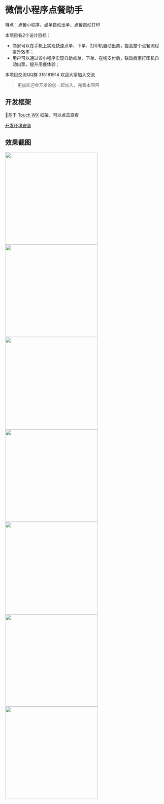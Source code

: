 # 微信小程序点餐助手
特点：点餐小程序，点单自动出单，点餐自动打印

本项目有2个设计目标：

* 商家可以在手机上实现快速点单、下单、打印机自动出票，提高整个点餐流程提升效率；<br>
* 用户可以通过该小程序实现自助点单、下单、在线支付后，联动商家打印机自动出票，提升用餐体验；

本项目交流QQ群 315181914 欢迎大家加入交流

>更加欢迎会开发的您一起加入，完善本项目

## 开发框架

基于 [Touch WX](http://www.wetouch.net/touchwx_doc/quickstart/) 框架，可以点击查看

[开发环境安装](http://www.wetouch.net/touchwx_doc/quickstart/begin/ide)

## 效果截图

<img src="screenshot/1.png" width="300px"><img src="screenshot/2.png" width="300px"><img src="screenshot/3.png" width="300px"><img src="screenshot/4.png" width="300px"><img src="screenshot/5.png" width="300px"><img src="screenshot/6.png" width="300px"><img src="screenshot/7.png" width="300px">